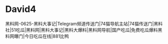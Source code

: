 # David4
黑料网-0625-黑料大事记|Telegram频道传送门|74猫导航主站|74猫传送门|黑料社|51吃瓜|黑料网|黑料大事记|黑料大爆料|黑料网导航|国产吃瓜|免费吃瓜爆料黑料网曝门|今日吃瓜在线|881比鸭
